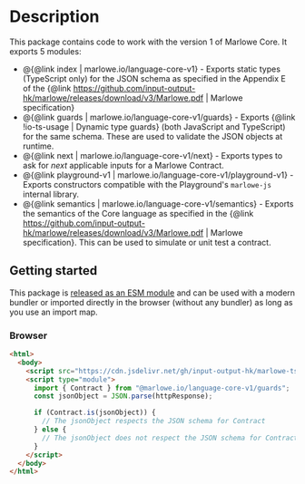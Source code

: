 # Description

This package contains code to work with the version 1 of Marlowe Core. It exports 5 modules:

- @{@link index | marlowe.io/language-core-v1} - Exports static types (TypeScript only) for the JSON schema as specified in the Appendix E of the {@link https://github.com/input-output-hk/marlowe/releases/download/v3/Marlowe.pdf | Marlowe specification}
- @{@link guards | marlowe.io/language-core-v1/guards} - Exports {@link !io-ts-usage | Dynamic type guards} (both JavaScript and TypeScript) for the same schema. These are used to validate the JSON objects at runtime.
- @{@link next | marlowe.io/language-core-v1/next} - Exports types to ask for _next_ applicable inputs for a Marlowe Contract.
- @{@link playground-v1 | marlowe.io/language-core-v1/playground-v1} - Exports constructors compatible with the Playground's `marlowe-js` internal library.
- @{@link semantics | marlowe.io/language-core-v1/semantics} - Exports the semantics of the Core language as specified in the {@link https://github.com/input-output-hk/marlowe/releases/download/v3/Marlowe.pdf | Marlowe specification}. This can be used to simulate or unit test a contract.

## Getting started

This package is [released as an ESM module](https://github.com/input-output-hk/marlowe-ts-sdk/blob/main/doc/modules-system.md) and can be used with a modern bundler or imported directly in the browser (without any bundler) as long as you use an import map.

### Browser

```html
<html>
  <body>
    <script src="https://cdn.jsdelivr.net/gh/input-output-hk/marlowe-ts-sdk@0.3.0-beta-rc3/jsdelivr-npm-importmap.js"></script>
    <script type="module">
      import { Contract } from "@marlowe.io/language-core-v1/guards";
      const jsonObject = JSON.parse(httpResponse);

      if (Contract.is(jsonObject)) {
        // The jsonObject respects the JSON schema for Contract
      } else {
        // The jsonObject does not respect the JSON schema for Contract
      }
    </script>
  </body>
</html>
```
